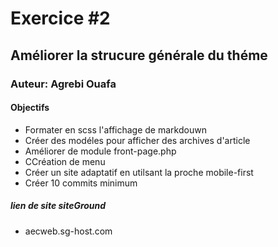 # Exercice #2
## Améliorer la strucure générale du théme
### Auteur: Agrebi Ouafa 
#### Objectifs
- Formater en scss l'affichage de markdouwn
- Créer des modéles pour  afficher des archives d'article
- Améliorer de module front-page.php
- CCréation de menu
- Créer un site adaptatif en utilsant la proche mobile-first
- Créer 10 commits minimum
##### lien de site siteGround
- aecweb.sg-host.com
